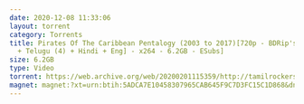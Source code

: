```yaml
---
date: 2020-12-08 11:33:06
layout: torrent
category: Torrents
title: Pirates Of The Caribbean Pentalogy (2003 to 2017)[720p - BDRip's - [Tamil
  + Telugu (4) + Hindi + Eng] - x264 - 6.2GB - ESubs]
size: 6.2GB
type: Video
torrent: https://web.archive.org/web/20200201115359/http://tamilrockers.ws/index.php?app=core&module=attach&section=attach&attach_id=29171
magnet: magnet:?xt=urn:btih:5ADCA7E10458307965CAB645F9C7D3FC15C1D868&dn=www.TamilRockers.by%20-%20Pirates%20Of%20The%20Caribbean%20Pentalogy%20%282003%20to%202017%29%5b720p%20-%20BDRip%27s%20-%20%5bTamil%20%2b%20Tel%20%284%29%20%2b%20Hin%20%2b%20Eng%5d&tr=udp%3a%2f%2ftracker.leechers-paradise.org%3a6969%2fannounce&tr=udp%3a%2f%2ftracker.opentrackr.org%3a1337%2fannounce&tr=udp%3a%2f%2feddie4.nl%3a6969%2fannounce&tr=udp%3a%2f%2f9.rarbg.me%3a2730%2fannounce&tr=udp%3a%2f%2f9.rarbg.to%3a2750%2fannounce&tr=udp%3a%2f%2fpublic.popcorn-tracker.org%3a6969%2fannounce&tr=udp%3a%2f%2ftracker.opentrackr.org%3a1337%2fannounce&tr=udp%3a%2f%2fp4p.arenabg.ch%3a1337%2fannounce&tr=udp%3a%2f%2ftracker.internetwarriors.net%3a1337%2fannounce&tr=udp%3a%2f%2ftracker.coppersurfer.tk%3a6969%2fannounce&tr=http%3a%2f%2ftorrentsmd.com%3a8080%2fannounce
---
```

